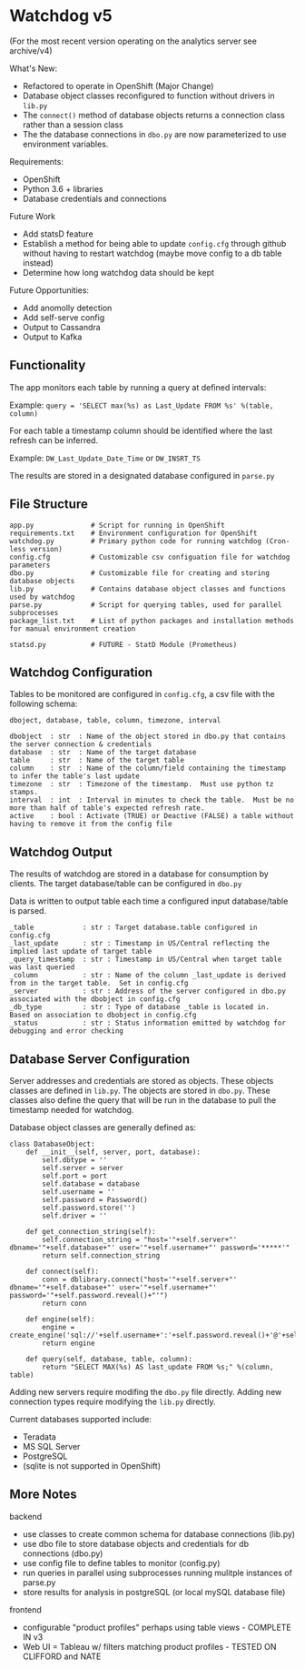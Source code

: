 Watchdog v5
=============================
(For the most recent version operating on the analytics server see archive/v4)

What's New:
- Refactored to operate in OpenShift (Major Change)
- Database object classes reconfigured to function without drivers in `lib.py`
- The `connect()` method of database objects returns a connection class rather than a session class
- The the database connections in `dbo.py` are now parameterized to use environment variables.

Requirements:
- OpenShift
- Python 3.6 + libraries
- Database credentials and connections

Future Work
- Add statsD feature
- Establish a method for being able to update `config.cfg` through github without having to restart watchdog (maybe move config to a db table instead)
- Determine how long watchdog data should be kept

Future Opportunities:
- Add anomolly detection
- Add self-serve config
- Output to Cassandra
- Output to Kafka

Functionality
-------------
The app monitors each table by running a query at defined intervals:

Example: `query = 'SELECT max(%s) as Last_Update FROM %s' %(table, column)`

For each table a timestamp column should be identified where the last refresh can be inferred.

Example: `DW_Last_Update_Date_Time` or `DW_INSRT_TS`

The results are stored in a designated database configured in `parse.py`

File Structure
--------------
```
app.py              # Script for running in OpenShift
requirements.txt    # Environment configuration for OpenShift
watchdog.py         # Primary python code for running watchdog (Cron-less version)
config.cfg          # Customizable csv configuation file for watchdog parameters
dbo.py              # Customizable file for creating and storing database objects
lib.py              # Contains database object classes and functions used by watchdog
parse.py            # Script for querying tables, used for parallel subprocesses
package_list.txt    # List of python packages and installation methods for manual environment creation

statsd.py           # FUTURE - StatD Module (Prometheus)
```

Watchdog Configuration
----------------------
Tables to be monitored are configured in `config.cfg`, a csv file with the following schema:

`dboject, database, table, column, timezone, interval`

```
dbobject  : str  : Name of the object stored in dbo.py that contains the server connection & credentials
database  : str  : Name of the target database
table     : str  : Name of the target table
column    : str  : Name of the column/field containing the timestamp to infer the table's last update
timezone  : str  : Timezone of the timestamp.  Must use python tz stamps.
interval  : int  : Interval in minutes to check the table.  Must be no more than half of table's expected refresh rate.
active    : bool : Activate (TRUE) or Deactive (FALSE) a table without having to remove it from the config file
```

Watchdog Output
-------------
The results of watchdog are stored in a database for consumption by clients.  The target database/table can be configured in `dbo.py`

Data is written to output table each time a configured input database/table is parsed.

```
_table            : str : Target database.table configured in config.cfg
_last_update      : str : Timestamp in US/Central reflecting the implied last update of target table
_query_timestamp  : str : Timestamp in US/Central when target table was last queried
_column           : str : Name of the column _last_update is derived from in the target table.  Set in config.cfg
_server           : str : Address of the server configured in dbo.py associated with the dbobject in config.cfg
_db_type          : str : Type of database _table is located in.  Based on association to dbobject in config.cfg
_status           : str : Status information emitted by watchdog for debugging and error checking
```

Database Server Configuration
-----------------------------

Server addresses and credentials are stored as objects.  These objects classes are defined in `lib.py`.  The objects are stored in `dbo.py`.  These classes also define the query that will be run in the database to pull the timestamp needed for watchdog.

Database object classes are generally defined as:

```
class DatabaseObject:
    def __init__(self, server, port, database):
        self.dbtype = ''
        self.server = server
        self.port = port
        self.database = database
        self.username = ''
        self.password = Password()
        self.password.store('')
        self.driver = ''

    def get_connection_string(self):
        self.connection_string = "host='"+self.server+"' dbname='"+self.database+"' user='"+self.username+"' password='*****'"
        return self.connection_string
    
    def connect(self):
        conn = dblibrary.connect("host='"+self.server+"' dbname='"+self.database+"' user='"+self.username+"' password='"+self.password.reveal()+"'")
        return conn
    
    def engine(self):
        engine = create_engine('sql://'+self.username+':'+self.password.reveal()+'@'+self.server+':'+self.port+'/'+self.database)
        return engine

    def query(self, database, table, column):
        return "SELECT MAX(%s) AS last_update FROM %s;" %(column, table)    
```

Adding new servers require modifing the `dbo.py` file directly.
Adding new connection types require modifying the `lib.py` directly.

Current databases supported include:
- Teradata
- MS SQL Server
- PostgreSQL
- (sqlite is not supported in OpenShift)



More Notes
-----------------

backend
- use classes to create common schema for database connections (lib.py)
- use dbo file to store database objects and credentials for db connections (dbo.py)
- use config file to define tables to monitor (config.py)
- run queries in parallel using subprocesses running mulitple instances of parse.py
- store results for analysis in postgreSQL (or local mySQL database file)

frontend
- configurable "product profiles" perhaps using table views - COMPLETE IN v3
- Web UI = Tableau w/ filters matching product profiles - TESTED ON CLIFFORD and NATE

